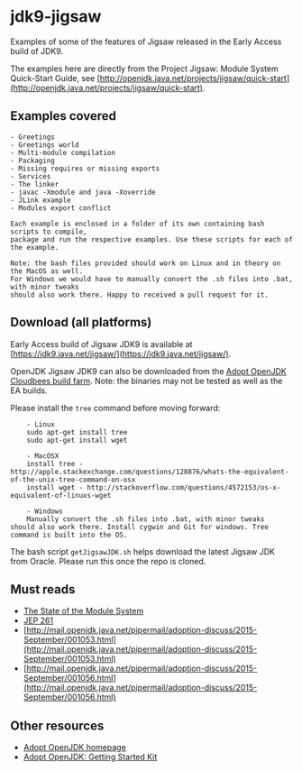 # jdk9-jigsaw

Examples of some of the features of Jigsaw released in the Early Access build of JDK9.

The examples here are directly from the Project Jigsaw: Module System Quick-Start Guide,
see [http://openjdk.java.net/projects/jigsaw/quick-start](http://openjdk.java.net/projects/jigsaw/quick-start).

## Examples covered
    - Greetings
    - Greetings world
    - Multi-module compilation
    - Packaging
    - Missing requires or missing exports
    - Services
    - The linker
    - javac -Xmodule and java -Xoverride
    - JLink example
    - Modules export conflict

    Each example is enclosed in a folder of its own containing bash scripts to compile,
    package and run the respective examples. Use these scripts for each of the example.

    Note: the bash files provided should work on Linux and in theory on the MacOS as well.
    For Windows we would have to manually convert the .sh files into .bat, with minor tweaks
    should also work there. Happy to received a pull request for it.

## Download (all platforms)
Early Access build of Jigsaw JDK9 is available at [https://jdk9.java.net/jigsaw/](https://jdk9.java.net/jigsaw/).

OpenJDK Jigsaw JDK9 can also be downloaded from the [Adopt OpenJDK Cloudbees build farm](https://adopt-openjdk.ci.cloudbees.com/view/OpenJDK/job/project-jigsaw-openjdk-1.9-linux-x86_64/lastSuccessfulBuild/artifact/). Note: the binaries may not be tested as well as the EA builds.

Please install the ```tree``` command before moving forward:

        - Linux
        sudo apt-get install tree
        sudo apt-get install wget

        - MacOSX
        install tree - http://apple.stackexchange.com/questions/128876/whats-the-equivalent-of-the-unix-tree-command-on-osx
        install wget - http://stackoverflow.com/questions/4572153/os-x-equivalent-of-linuxs-wget

        - Windows
        Manually convert the .sh files into .bat, with minor tweaks
    should also work there. Install cygwin and Git for windows. Tree command is built into the OS.

The bash script ```getJigsawJDK.sh``` helps download the latest Jigsaw JDK from Oracle. Please run this once the repo is cloned.

## Must reads
- [The State of the Module System](http://openjdk.java.net/projects/jigsaw/spec/sotms/)
- [JEP 261](http://openjdk.java.net/jeps/261)
- [http://mail.openjdk.java.net/pipermail/adoption-discuss/2015-September/001053.html](http://mail.openjdk.java.net/pipermail/adoption-discuss/2015-September/001053.html) <br/>
- [http://mail.openjdk.java.net/pipermail/adoption-discuss/2015-September/001056.html](http://mail.openjdk.java.net/pipermail/adoption-discuss/2015-September/001056.html)

## Other resources
- [Adopt OpenJDK homepage](https://adoptopenjdk.java.net/)
- [Adopt OpenJDK: Getting Started Kit](http://bit.ly/1NUkPWw)
